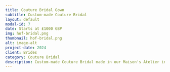 ```yaml
---
title: Couture Bridal Gown
subtitle: Custom-made Couture Bridal
layout: default
modal-id: 7
date: Starts at £1000 GBP 
img: hof-bridal.png 
thumbnail: hof-bridal.png 
alt: image-alt
project-date: 2024
client: Brides
category: Couture Bridal
description: Custom-made Couture Bridal made in our Maison's Atelier in Jamaica, West Indies.
---
```



